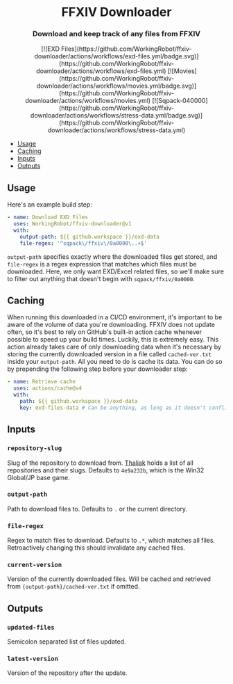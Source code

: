 <h1 align="center">
  FFXIV Downloader
</h1>

<h3 align="center">Download and keep track of any files from FFXIV</h3>

<div align="center">
  [![EXD Files](https://github.com/WorkingRobot/ffxiv-downloader/actions/workflows/exd-files.yml/badge.svg)](https://github.com/WorkingRobot/ffxiv-downloader/actions/workflows/exd-files.yml)
  [![Movies](https://github.com/WorkingRobot/ffxiv-downloader/actions/workflows/movies.yml/badge.svg)](https://github.com/WorkingRobot/ffxiv-downloader/actions/workflows/movies.yml)
  [![Sqpack-040000](https://github.com/WorkingRobot/ffxiv-downloader/actions/workflows/stress-data.yml/badge.svg)](https://github.com/WorkingRobot/ffxiv-downloader/actions/workflows/stress-data.yml)
</div>

- [Usage](#usage)
- [Caching](#caching)
- [Inputs](#inputs)
- [Outputs](#outputs)

## Usage

Here's an example build step:
```yaml
- name: Download EXD Files
  uses: WorkingRobot/ffxiv-downloader@v1
  with:
    output-path: ${{ github.workspace }}/exd-data
    file-regex: '^sqpack\/ffxiv\/0a0000\..+$'
```

`output-path` specifies exactly where the downloaded files get stored, and `file-regex` is a regex expression that matches which files must be downloaded. Here, we only want EXD/Excel related files, so we'll make sure to filter out anything that doesn't begin with `sqpack/ffxiv/0a0000`.

## Caching

When running this downloaded in a CI/CD environment, it's important to be aware of the volume of data you're downloading. FFXIV does not update often, so it's best to rely on GitHub's built-in action cache whenever possible to speed up your build times. Luckily, this is extremely easy. This action already takes care of only downloading data when it's necessary by storing the currently downloaded version in a file called `cached-ver.txt` inside your `output-path`. All you need to do is cache its data. You can do so by prepending the following step before your downloader step:
```yaml
- name: Retrieve cache
  uses: actions/cache@v4
  with:
    path: ${{ github.workspace }}/exd-data
    key: exd-files-data # Can be anything, as long as it doesn't conflict with any other cache key
```

## Inputs

### `repository-slug`
Slug of the repository to download from. [Thaliak](https://thaliak.xiv.dev) holds a list of all repositories and their slugs. Defaults to `4e9a232b`, which is the Win32 Global/JP base game.

### `output-path`
Path to download files to. Defaults to `.` or the current directory.

### `file-regex`
Regex to match files to download. Defaults to `.*`, which matches all files. Retroactively changing this should invalidate any cached files.

### `current-version`
Version of the currently downloaded files. Will be cached and retrieved from `{output-path}/cached-ver.txt` if omitted.

## Outputs

### `updated-files`
Semicolon separated list of files updated.

### `latest-version`
Version of the repository after the update.